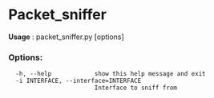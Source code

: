 # Packet_sniffer
**Usage** : packet_sniffer.py [options]

### Options:
```
  -h, --help            show this help message and exit
  -i INTERFACE, --interface=INTERFACE
                        Interface to sniff from 
  ```
